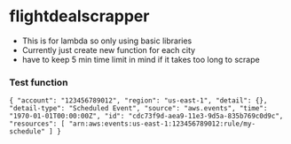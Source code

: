 # flightdealscrapper


* This is for lambda so only using basic libraries
* Currently just create new function for each city
* have to keep 5 min time limit in mind if it takes too long to scrape

### Test function 

`
{
  "account": "123456789012",
  "region": "us-east-1",
  "detail": {},
  "detail-type": "Scheduled Event",
  "source": "aws.events",
  "time": "1970-01-01T00:00:00Z",
  "id": "cdc73f9d-aea9-11e3-9d5a-835b769c0d9c",
  "resources": [
    "arn:aws:events:us-east-1:123456789012:rule/my-schedule"
  ]
}
`